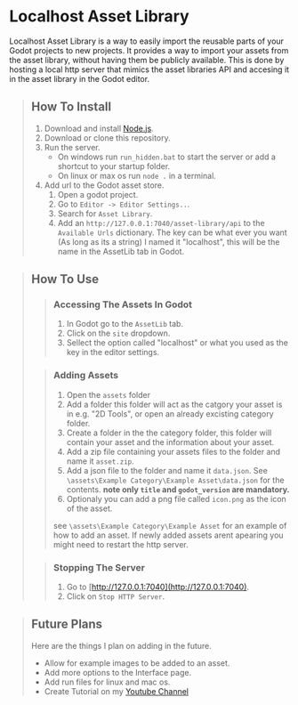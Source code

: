 # Localhost Asset Library

Localhost Asset Library is a way to easily import the reusable parts of your Godot projects to new projects. It provides a way to import your assets from the asset library, without having them be publicly available. This is done by hosting a local http server that mimics the asset libraries API and accesing it in the asset library in the Godot editor.

> ## How To Install
>
>1. Download and install [Node.js](https://nodejs.org).
>2. Download or clone this repository.
>3. Run the server.
>    -   On windows run `run_hidden.bat` to start the server or add a shortcut to your startup folder.
>    -   On linux or max os run `node .` in a terminal.
>4. Add url to the Godot asset store.
>    1. Open a godot project.
>    2. Go to `Editor -> Editor Settings..`.
>    3. Search for `Asset Library`.
>    4. Add an `http://127.0.0.1:7040/asset-library/api` to the `Available Urls` dictionary. The key can be what ever you want (As long as its a string) I named it "localhost", this will be the name in the AssetLib tab in Godot.

>## How To Use
>
> >### Accessing The Assets In Godot
> >
> >1. In Godot go to the `AssetLib` tab.
> >2. Click on the `site` dropdown.
> >3. Sellect the option called "localhost" or what you used as the key in the editor settings.
>
> >### Adding Assets
> >
> >1. Open the `assets` folder
> >2. Add a folder this folder will act as the catgory your asset is in e.g. "2D Tools", or open an already excisting category folder.
> >3. Create a folder in the the category folder, this folder will contain your asset and the information about your asset.
> >4.  Add a zip file containing your assets files to the folder and name it `asset.zip`.
> >5.  Add a json file to the folder and name it `data.json`. See `\assets\Example Category\Example Asset\data.json` for the contents. **note only `title` and `godot_version` are mandatory.**
> >6. Optionaly you can add a png file called `icon.png` as the icon of the asset.
> >
> > see `\assets\Example Category\Example Asset` for an example of how to add an asset.
> > If newly added assets arent apearing you might need to restart the http server.
>
> >### Stopping The Server
> >
> >1. Go to [http://127.0.0.1:7040](http://127.0.0.1:7040).
> >2. Click on `Stop HTTP Server`.

>## Future Plans
>
>Here are the things I plan on adding in the future.
>
>- Allow for example images to be added to an asset.
>- Add more options to the Interface page.
>- Add run files for linux and mac os.
>- Create Tutorial on my [Youtube Channel](https://www.youtube.com/channel/UCVnUJ4xuUQAG1r43Uzx3aBg)